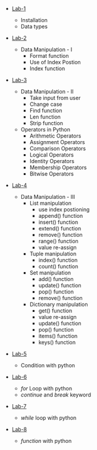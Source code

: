 - [Lab-1](./Lab-1/Readme.md)
    - Installation
    - Data types

- [Lab-2](./Lab-2/Readme.md)
    - Data Manipulation - I
        - Format function
        - Use of Index Postion
        - Index function

- [Lab-3](./Lab-3/Readme.md)
    - Data Manipulation - II
        - Take input from user
        - Change case
        - Find function
        - Len function
        - Strip function
    - Operators in Python
        - Arithmetic Operators
        - Assignment Operators
        - Comparison Operators
        - Logical Operators
        - Identity Operators
        - Membership Operators
        - Bitwise Operators

- [Lab-4](./Lab-4/Readme.md)
    - Data Manipulation - III
        - List manipulation
            - use index postioning
            - append() function
            - insert() function
            - extend() function
            - remove() function
            - range() function
            - value re-assign
        - Tuple manipulation
            - index() function
            - count() function
        - Set manipulation
            - add() function
            - update() function
            - pop() function
            - remove() function
        - Dictionary manipulation
            - get() function
            - value re-assign
            - update() function
            - pop() function
            - items() function
            - keys() function
        
- [Lab-5](./Lab-5/Readme.md)
    - Condition with python

- [Lab-6](./Lab-6/Readme.md)
    - *for* Loop with python
    - *continue* and *break* keyword

- [Lab-7](./Lab-7/Readme.md)
    - *while* loop with python

- [Lab-8](./Lab-8/Readme.md)
    - *function* with python